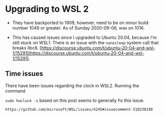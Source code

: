 # Upgrading to WSL 2

- They have backported to 1909, however, need to be on minor build
  number 1049 or greater. As of Sunday 2020-09-06, was on 1016.

- This has caused issues since I upgraded to Ubuntu 20.04, because I'm
  still stuck on WSL1. There is an issue with the `nanosleep` system
  call that breaks libc6.
  [https://discourse.ubuntu.com/t/ubuntu-20-04-and-wsl-1/15291](https://discourse.ubuntu.com/t/ubuntu-20-04-and-wsl-1/15291).


## Time issues

There have been issues regarding the clock in WSL2. Running the command

`sudo hwclock -s` based on this post seems to generally fix this issue.

`https://github.com/microsoft/WSL/issues/4245#issuecomment-510238198`



